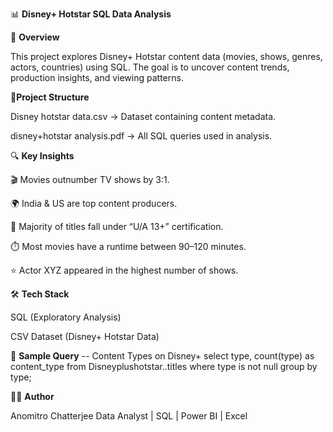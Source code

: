 📊 **Disney+ Hotstar SQL Data Analysis**

📖 **Overview**

This project explores Disney+ Hotstar content data (movies, shows, genres, actors, countries) using SQL.
The goal is to uncover content trends, production insights, and viewing patterns.

📂**Project Structure**

Disney hotstar data.csv -> Dataset containing content metadata.

disney+hotstar analysis.pdf -> All SQL queries used in analysis.

🔍 **Key Insights**

🎬 Movies outnumber TV shows by 3:1.

🌍 India & US are top content producers.

🔞 Majority of titles fall under “U/A 13+” certification.

⏱️ Most movies have a runtime between 90–120 minutes.

⭐ Actor XYZ appeared in the highest number of shows.

🛠️ **Tech Stack**

SQL (Exploratory Analysis)

CSV Dataset (Disney+ Hotstar Data)

📸 **Sample Query**
-- Content Types on Disney+
select type, count(type) as content_type
from Disneyplushotstar..titles
where type is not null
group by type;

👨‍💻 **Author**

Anomitro Chatterjee
Data Analyst | SQL | Power BI | Excel
